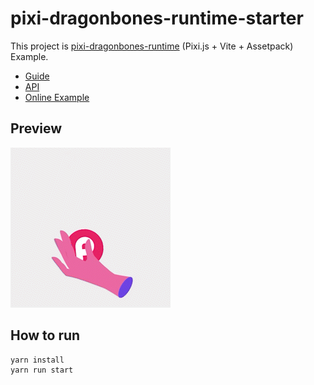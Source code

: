 # pixi-dragonbones-runtime-starter
This project is [pixi-dragonbones-runtime](https://github.com/h1ve2/pixi-dragonbones-runtime) (Pixi.js + Vite + Assetpack) Example.

- [Guide](https://h1ve2.github.io/pixi-dragonbones-runtime/guide/)
- [API](https://h1ve2.github.io/pixi-dragonbones-runtime/api/8.x/)
- [Online Example](https://h1ve2.github.io/pixi-dragonbones-runtime/guide/#Example)

## Preview
![pixi-dragonbones-runtime-starter](./preview.gif)

## How to run
```bash
yarn install
yarn run start
```

